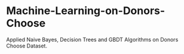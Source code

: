 # Machine-Learning-on-Donors-Choose
Applied Naive Bayes, Decision Trees and GBDT Algorithms on Donors Choose Dataset. 
